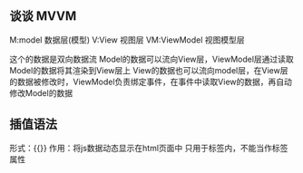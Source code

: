 ## 谈谈 MVVM
M:model  数据层(模型)
V:View   视图层
VM:ViewModel  视图模型层

这个的数据是双向数据流
Model的数据可以流向View层，ViewModel层通过读取Model的数据将其渲染到View层上
View的数据也可以流向model层，在View层的数据被修改时，ViewModel负责绑定事件，在事件中读取View的数据，再自动修改Model的数据

## 插值语法
形式：{{}}
作用：将js数据动态显示在html页面中
只用于标签内，不能当作标签属性
